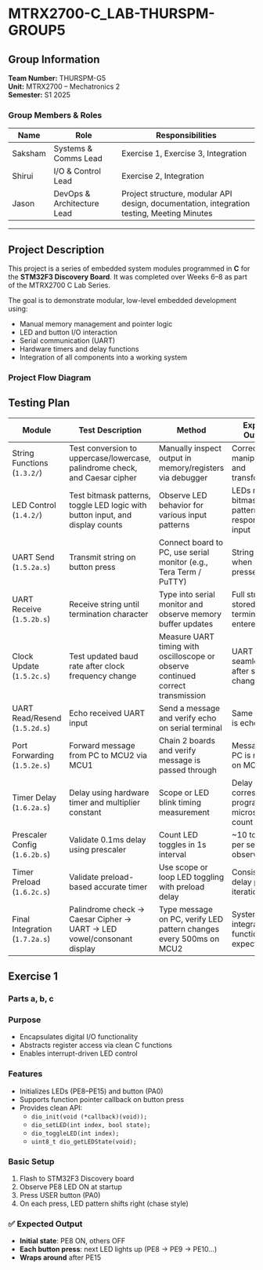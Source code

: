 # MTRX2700-C_LAB-THURSPM-GROUP5

## Group Information

**Team Number:** THURSPM-G5  
**Unit:** MTRX2700 – Mechatronics 2  
**Semester:** S1 2025  

### Group Members & Roles

| Name           | Role                         | Responsibilities                                                                                         |
|----------------|------------------------------|----------------------------------------------------------------------------------------------------------|
| Saksham        | Systems & Comms Lead         | Exercise 1, Exercise 3, Integration                                                                      |
| Shirui         | I/O & Control Lead           | Exercise 2, Integration                                                                                  |
| Jason          | DevOps & Architecture Lead   | Project structure, modular API design, documentation, integration testing, Meeting Minutes               |

---

## Project Description
This project is a series of embedded system modules programmed in **C** for the **STM32F3 Discovery Board**. It was completed over Weeks 6–8 as part of the MTRX2700 C Lab Series.

The goal is to demonstrate modular, low-level embedded development using:
- Manual memory management and pointer logic
- LED and button I/O interaction
- Serial communication (UART)
- Hardware timers and delay functions
- Integration of all components into a working system

### Project Flow Diagram





 ## Testing Plan

| Module        | Test Description                                                                 | Method                                                                                 | Expected Outcome                                      | Status  |
|---------------|----------------------------------------------------------------------------------|----------------------------------------------------------------------------------------|------------------------------------------------------|---------|
| String Functions (`1.3.2/`) | Test conversion to uppercase/lowercase, palindrome check, and Caesar cipher  | Manually inspect output in memory/registers via debugger                              | Correct string manipulation and transformations      | ✅      |
| LED Control (`1.4.2/`)     | Test bitmask patterns, toggle LED logic with button input, and display counts | Observe LED behavior for various input patterns                                       | LEDs match bitmask patterns and respond to input     |       |
| UART Send (`1.5.2a.s`)     | Transmit string on button press                                              | Connect board to PC, use serial monitor (e.g., Tera Term / PuTTY)                    | String is sent when button is pressed                |       |
| UART Receive (`1.5.2b.s`)  | Receive string until termination character                                   | Type into serial monitor and observe memory buffer updates                           | Full string stored until terminator is entered       |       |
| Clock Update (`1.5.2c.s`)  | Test updated baud rate after clock frequency change                          | Measure UART timing with oscilloscope or observe continued correct transmission       | UART works seamlessly after speed change             |       |
| UART Read/Resend (`1.5.2d.s`) | Echo received UART input                                                      | Send a message and verify echo on serial terminal                                    | Same message is echoed back                          |       |
| Port Forwarding (`1.5.2e.s`) | Forward message from PC to MCU2 via MCU1                                      | Chain 2 boards and verify message is passed through                                  | Message from PC is received on MCU2                  |       |
| Timer Delay (`1.6.2a.s`)   | Delay using hardware timer and multiplier constant                            | Scope or LED blink timing measurement                                                 | Delay corresponds to programmed microsecond count    |       |
| Prescaler Config (`1.6.2b.s`) | Validate 0.1ms delay using prescaler                                         | Count LED toggles in 1s interval                                                      | ~10 toggles per second observed                      |       |
| Timer Preload (`1.6.2c.s`) | Validate preload-based accurate timer                                         | Use scope or loop LED toggling with preload delay                                    | Consistent delay per iteration                       |       |
| Final Integration (`1.7.2a.s`) | Palindrome check → Caesar Cipher → UART → LED vowel/consonant display       | Type message on PC, verify LED pattern changes every 500ms on MCU2                   | System fully integrated and functions as expected    |       |


## Exercise 1
### Parts a, b, c
### Purpose  
- Encapsulates digital I/O functionality  
- Abstracts register access via clean C functions  
- Enables interrupt-driven LED control  

### Features  
- Initializes LEDs (PE8–PE15) and button (PA0)  
- Supports function pointer callback on button press  
- Provides clean API:
  - `dio_init(void (*callback)(void));`
  - `dio_setLED(int index, bool state);`
  - `dio_toggleLED(int index);`
  - `uint8_t dio_getLEDState(void);`


### Basic Setup
1. Flash to STM32F3 Discovery board
2. Observe PE8 LED ON at startup
3. Press USER button (PA0)
4. On each press, LED pattern shifts right (chase style)

### ✅ Expected Output
- **Initial state**: PE8 ON, others OFF
- **Each button press**: next LED lights up (PE8 → PE9 → PE10...) 
- **Wraps around** after PE15

